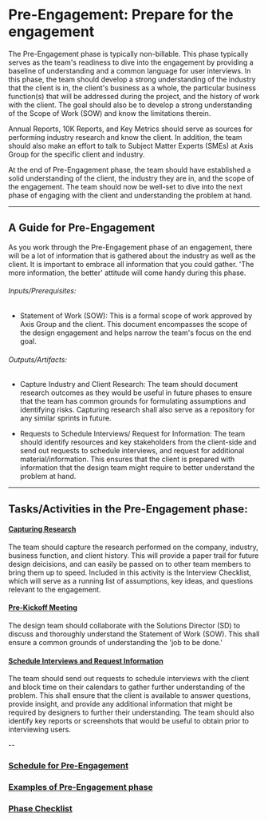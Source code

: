 # Pre-Engagement: Prepare for the engagement

The Pre-Engagement phase is typically non-billable. This phase typically serves as 
the team's readiness to dive into the engagement by providing a baseline of understanding and a common language for user interviews. In this phase, the team should 
develop a strong understanding of the industry that the client is in, the client's
business as a whole, the particular business function(s) that will be addressed during the project, and the history of work with the client. The goal should also be to develop a strong understanding of the Scope of Work (SOW) and know the limitations therein.

Annual Reports, 10K Reports, and Key Metrics should serve as sources for performing industry research and know the client. In addition, the team should also 
make an effort to talk to Subject Matter Experts (SMEs) at Axis Group for the specific client and industry.

At the end of Pre-Engagement phase, the team should have established a solid understanding of 
the client, the industry they are in, and the scope of the engagement. The team should 
now be well-set to dive into the next phase of engaging with the client and understanding 
the problem at hand. 

---

## A Guide for Pre-Engagement
As you work through the Pre-Engagement phase of an engagement, there will be a lot of
information that is gathered about the industry as well as the client. It is important to 
embrace all information that you could gather. 'The more information, the better' attitude will come
handy during this phase.


###### Inputs/Prerequisites:

* Statement of Work (SOW): 
This is a formal scope of work approved by Axis Group and the client. This document
encompasses the scope of the design engagement and helps narrow the team's focus 
on the end goal.


###### Outputs/Artifacts:

* Capture Industry and Client Research:
The team should document research outcomes as they would be useful in future phases to 
ensure that the team has common grounds for formulating assumptions and identifying risks.
Capturing research shall also serve as a repository for any similar sprints in future.

* Requests to Schedule Interviews/ Request for Information:
The team should identify resources and key stakeholders from the client-side and 
send out requests to schedule interviews, and request for additional material/information. 
This ensures that the client is prepared with information that the design team might require
to better understand the problem at hand. 

---

## Tasks/Activities in the Pre-Engagement phase:

#### [Capturing Research](../Exercises/capturing-research.md)
The team should capture the research performed on the company, industry, business function, and client history. This will provide a paper trail for future design deicisions, and can easily be passed on to other team members to bring them up to speed. Included in this activity is the Interview Checklist, which will serve as a running list of assumptions, key ideas, and questions relevant to the engagement. 


#### [Pre-Kickoff Meeting](../Exercises/prekickoff.md)
The design team should collaborate with the Solutions Director (SD) to discuss and 
thoroughly understand the Statement of Work (SOW). This shall ensure a common grounds of
understanding the 'job to be done.'

#### [Schedule Interviews and Request Information](../Exercises/schedule-interview.md)
The team should send out requests to schedule interviews with the client and block
time on their calendars to gather further understanding of the problem. This shall ensure
that the client is available to answer questions, provide insight, and provide any additional
information that might be required by designers to further their understanding. 
The team should also identify key reports or screenshots that would be useful to obtain prior to interviewing users. 

--
### [Schedule for Pre-Engagement](SCHEDULE.md)
### [Examples of Pre-Engagement phase](EXAMPLES.md)
### [Phase Checklist](CHECKLIST.md)


